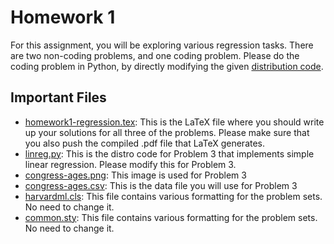 # Homework 1

For this assignment, you will be exploring various regression tasks. There are two non-coding problems, and one coding problem. Please do the coding problem in Python, by directly modifying the given [distribution code](linreg.py).

## Important Files

- [homework1-regression.tex](homework1-regression.tex): This is the LaTeX file where you should write up your solutions for all three of the problems. Please make sure that you also push the compiled .pdf file that LaTeX generates.
- [linreg.py](linreg.py): This is the distro code for Problem 3 that implements simple linear regression. Please modify this for Problem 3.
- [congress-ages.png](congress-ages.png): This image is used for Problem 3
- [congress-ages.csv](congress-ages.csv): This is the data file you will use for Problem 3
- [harvardml.cls](harvardml.cls): This file contains various formatting for the problem sets. No need to change it.
- [common.sty](common.sty): This file contains various formatting for the problem sets. No need to change it.
